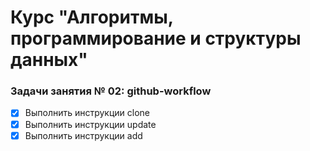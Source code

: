 # Курс "Алгоритмы, программирование и структуры данных"

### Задачи занятия № 02: github-workflow

- [X] Выполнить инструкции clone
- [X] Выполнить инструкции update
- [X] Выполнить инструкции add
